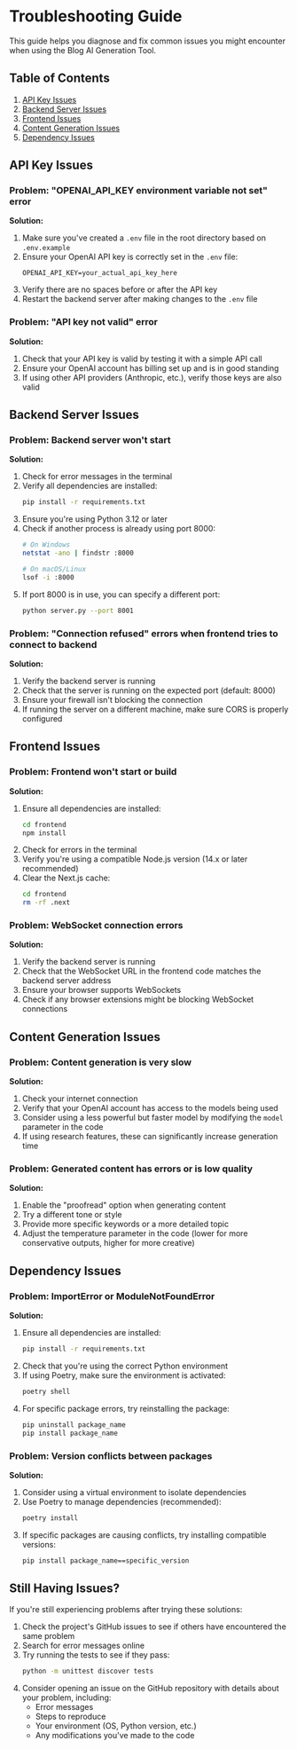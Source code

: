 # Troubleshooting Guide

This guide helps you diagnose and fix common issues you might encounter when using the Blog AI Generation Tool.

## Table of Contents

1. [API Key Issues](#api-key-issues)
2. [Backend Server Issues](#backend-server-issues)
3. [Frontend Issues](#frontend-issues)
4. [Content Generation Issues](#content-generation-issues)
5. [Dependency Issues](#dependency-issues)

## API Key Issues

### Problem: "OPENAI_API_KEY environment variable not set" error

**Solution:**
1. Make sure you've created a `.env` file in the root directory based on `.env.example`
2. Ensure your OpenAI API key is correctly set in the `.env` file:
   ```
   OPENAI_API_KEY=your_actual_api_key_here
   ```
3. Verify there are no spaces before or after the API key
4. Restart the backend server after making changes to the `.env` file

### Problem: "API key not valid" error

**Solution:**
1. Check that your API key is valid by testing it with a simple API call
2. Ensure your OpenAI account has billing set up and is in good standing
3. If using other API providers (Anthropic, etc.), verify those keys are also valid

## Backend Server Issues

### Problem: Backend server won't start

**Solution:**
1. Check for error messages in the terminal
2. Verify all dependencies are installed:
   ```bash
   pip install -r requirements.txt
   ```
3. Ensure you're using Python 3.12 or later
4. Check if another process is already using port 8000:
   ```bash
   # On Windows
   netstat -ano | findstr :8000
   
   # On macOS/Linux
   lsof -i :8000
   ```
5. If port 8000 is in use, you can specify a different port:
   ```bash
   python server.py --port 8001
   ```

### Problem: "Connection refused" errors when frontend tries to connect to backend

**Solution:**
1. Verify the backend server is running
2. Check that the server is running on the expected port (default: 8000)
3. Ensure your firewall isn't blocking the connection
4. If running the server on a different machine, make sure CORS is properly configured

## Frontend Issues

### Problem: Frontend won't start or build

**Solution:**
1. Ensure all dependencies are installed:
   ```bash
   cd frontend
   npm install
   ```
2. Check for errors in the terminal
3. Verify you're using a compatible Node.js version (14.x or later recommended)
4. Clear the Next.js cache:
   ```bash
   cd frontend
   rm -rf .next
   ```

### Problem: WebSocket connection errors

**Solution:**
1. Verify the backend server is running
2. Check that the WebSocket URL in the frontend code matches the backend server address
3. Ensure your browser supports WebSockets
4. Check if any browser extensions might be blocking WebSocket connections

## Content Generation Issues

### Problem: Content generation is very slow

**Solution:**
1. Check your internet connection
2. Verify that your OpenAI account has access to the models being used
3. Consider using a less powerful but faster model by modifying the `model` parameter in the code
4. If using research features, these can significantly increase generation time

### Problem: Generated content has errors or is low quality

**Solution:**
1. Enable the "proofread" option when generating content
2. Try a different tone or style
3. Provide more specific keywords or a more detailed topic
4. Adjust the temperature parameter in the code (lower for more conservative outputs, higher for more creative)

## Dependency Issues

### Problem: ImportError or ModuleNotFoundError

**Solution:**
1. Ensure all dependencies are installed:
   ```bash
   pip install -r requirements.txt
   ```
2. Check that you're using the correct Python environment
3. If using Poetry, make sure the environment is activated:
   ```bash
   poetry shell
   ```
4. For specific package errors, try reinstalling the package:
   ```bash
   pip uninstall package_name
   pip install package_name
   ```

### Problem: Version conflicts between packages

**Solution:**
1. Consider using a virtual environment to isolate dependencies
2. Use Poetry to manage dependencies (recommended):
   ```bash
   poetry install
   ```
3. If specific packages are causing conflicts, try installing compatible versions:
   ```bash
   pip install package_name==specific_version
   ```

## Still Having Issues?

If you're still experiencing problems after trying these solutions:

1. Check the project's GitHub issues to see if others have encountered the same problem
2. Search for error messages online
3. Try running the tests to see if they pass:
   ```bash
   python -m unittest discover tests
   ```
4. Consider opening an issue on the GitHub repository with details about your problem, including:
   - Error messages
   - Steps to reproduce
   - Your environment (OS, Python version, etc.)
   - Any modifications you've made to the code
